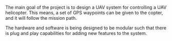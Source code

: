 The main goal of the project is to design a UAV system for controlling a UAV helicopter.  This means, a set of GPS waypoints can be given to the copter, and it will follow the mission path.

The hardware and software is being designed to be modular such that there is plug and play capabilities for adding new features to the system.